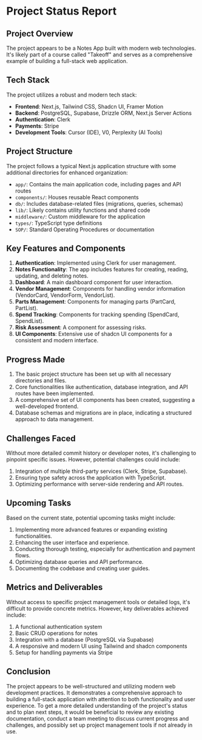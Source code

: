 # Project Status Report

## Project Overview
The project appears to be a Notes App built with modern web technologies. It's likely part of a course called "Takeoff" and serves as a comprehensive example of building a full-stack web application.

## Tech Stack
The project utilizes a robust and modern tech stack:

- **Frontend**: Next.js, Tailwind CSS, Shadcn UI, Framer Motion
- **Backend**: PostgreSQL, Supabase, Drizzle ORM, Next.js Server Actions
- **Authentication**: Clerk
- **Payments**: Stripe
- **Development Tools**: Cursor (IDE), V0, Perplexity (AI Tools)

## Project Structure
The project follows a typical Next.js application structure with some additional directories for enhanced organization:

- `app/`: Contains the main application code, including pages and API routes
- `components/`: Houses reusable React components
- `db/`: Includes database-related files (migrations, queries, schemas)
- `lib/`: Likely contains utility functions and shared code
- `middleware/`: Custom middleware for the application
- `types/`: TypeScript type definitions
- `SOP/`: Standard Operating Procedures or documentation

## Key Features and Components
1. **Authentication**: Implemented using Clerk for user management.
2. **Notes Functionality**: The app includes features for creating, reading, updating, and deleting notes.
3. **Dashboard**: A main dashboard component for user interaction.
4. **Vendor Management**: Components for handling vendor information (VendorCard, VendorForm, VendorList).
5. **Parts Management**: Components for managing parts (PartCard, PartList).
6. **Spend Tracking**: Components for tracking spending (SpendCard, SpendList).
7. **Risk Assessment**: A component for assessing risks.
8. **UI Components**: Extensive use of shadcn UI components for a consistent and modern interface.

## Progress Made
1. The basic project structure has been set up with all necessary directories and files.
2. Core functionalities like authentication, database integration, and API routes have been implemented.
3. A comprehensive set of UI components has been created, suggesting a well-developed frontend.
4. Database schemas and migrations are in place, indicating a structured approach to data management.

## Challenges Faced
Without more detailed commit history or developer notes, it's challenging to pinpoint specific issues. However, potential challenges could include:

1. Integration of multiple third-party services (Clerk, Stripe, Supabase).
2. Ensuring type safety across the application with TypeScript.
3. Optimizing performance with server-side rendering and API routes.

## Upcoming Tasks
Based on the current state, potential upcoming tasks might include:

1. Implementing more advanced features or expanding existing functionalities.
2. Enhancing the user interface and experience.
3. Conducting thorough testing, especially for authentication and payment flows.
4. Optimizing database queries and API performance.
5. Documenting the codebase and creating user guides.

## Metrics and Deliverables
Without access to specific project management tools or detailed logs, it's difficult to provide concrete metrics. However, key deliverables achieved include:

1. A functional authentication system
2. Basic CRUD operations for notes
3. Integration with a database (PostgreSQL via Supabase)
4. A responsive and modern UI using Tailwind and shadcn components
5. Setup for handling payments via Stripe

## Conclusion
The project appears to be well-structured and utilizing modern web development practices. It demonstrates a comprehensive approach to building a full-stack application with attention to both functionality and user experience. To get a more detailed understanding of the project's status and to plan next steps, it would be beneficial to review any existing documentation, conduct a team meeting to discuss current progress and challenges, and possibly set up project management tools if not already in use.